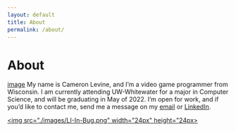 ```yaml
---
layout: default
title: About
permalink: /about/
---
```

# About
[image](./images/aboutSectionPicture.jpg)
My name is Cameron Levine, and I’m a video game programmer from Wisconsin. I am currently attending UW-Whitewater for a major in Computer Science, and will be graduating in May of 2022. I’m open for work, and if you’d like to contact me, send me a message on my [email](chaotixlevine@gmail.com) or [LinkedIn](https://www.linkedin.com/in/cameron-levine-930242214).

<a href="https://www.linkedin.com/in/cameron-levine-930242214"><img src="./images/LI-In-Bug.png" width="24px" height="24px></a> 
